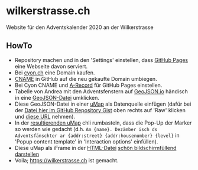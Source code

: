 # wilkerstrasse.ch

Website für den Adventskalender 2020 an der Wilkerstrasse

## HowTo

- Repository machen und in den 'Settings' einstellen, dass [GitHub Pages](https://pages.github.com) eine Webseite davon serviert.
- Bei [cyon.ch](https://www.cyon.ch/domains/) eine Domain kaufen.
- [CNAME](CNAME) in GitHub auf die neu gekaufte Domain umbiegen.
- Bei Cyon CNAME und [A-Record](https://docs.github.com/en/free-pro-team@latest/github/working-with-github-pages/managing-a-custom-domain-for-your-github-pages-site#configuring-an-apex-domain) für GitHub Pages einstellen.
- Tabelle von Andrea mit den Adventsfenstern auf [GeoJSON.io](http://geojson.io) händisch in eine [GeoJSON-Datei](https://git.io/JkdqT) umklicken.
- Diese GeoJSON-Datei in einer [uMap](https://wiki.openstreetmap.org/wiki/DE:UMap) als Datenquelle einfügen (dafür bei der [Datei hier im GitHub Repository Gist](https://github.com/habi/wilkerstrasse.ch/blob/main/adventsfenster.geojson) oben rechts auf 'Raw' klicken und [diese URL](https://raw.githubusercontent.com/habi/wilkerstrasse.ch/main/adventsfenster.geojson) nehmen).
- In der [resultierenden uMap](http://umap.osm.ch/m/3161/) chli rumbasteln, dass die Pop-Up der Marker so werden wie gedacht (d.h. `Am {name}. Dezämber isch ds Adventsfänschter ar {addr:street} {addr:housenumber} {level}` in 'Popup content template' in 'Interaction options' einfüllen).
- Diese uMap als iFrame in der [HTML-Datei](index.html) [schön bildschirmfüllend darstellen](https://stackoverflow.com/a/27832759/323100)
- Voila; https://wilkerstrasse.ch ist gemacht.
